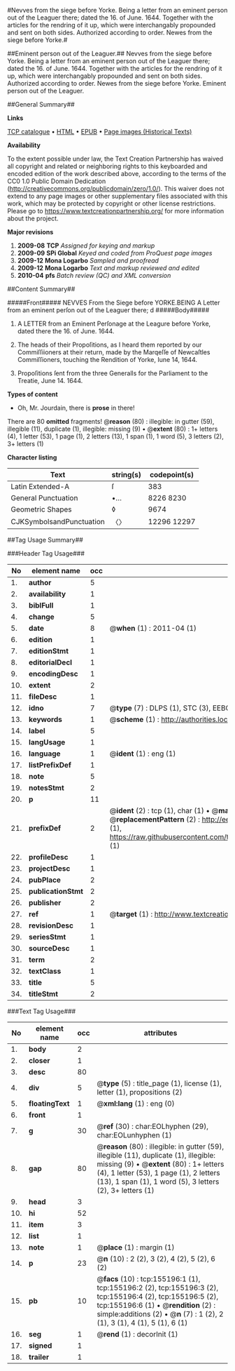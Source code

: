 #Nevves from the siege before Yorke. Being a letter from an eminent person out of the Leaguer there; dated the 16. of June. 1644. Together with the articles for the rendring of it up, which were interchangably propounded and sent on both sides. Authorized according to order. Newes from the siege before Yorke.#

##Eminent person out of the Leaguer.##
Nevves from the siege before Yorke. Being a letter from an eminent person out of the Leaguer there; dated the 16. of June. 1644. Together with the articles for the rendring of it up, which were interchangably propounded and sent on both sides. Authorized according to order.
Newes from the siege before Yorke.
Eminent person out of the Leaguer.

##General Summary##

**Links**

[TCP catalogue](http://www.ota.ox.ac.uk/tcp/)  • 
[HTML](http://tei.it.ox.ac.uk/tcp/Texts-HTML/free/A89/A89656.html)  • 
[EPUB](http://tei.it.ox.ac.uk/tcp/Texts-EPUB/free/A89/A89656.epub) • 
[Page images (Historical Texts)](https://historicaltexts.jisc.ac.uk/eebo-99871873e)

**Availability**

To the extent possible under law, the Text Creation Partnership has waived all copyright and related or neighboring rights to this keyboarded and encoded edition of the work described above, according to the terms of the CC0 1.0 Public Domain Dedication (http://creativecommons.org/publicdomain/zero/1.0/). This waiver does not extend to any page images or other supplementary files associated with this work, which may be protected by copyright or other license restrictions. Please go to https://www.textcreationpartnership.org/ for more information about the project.

**Major revisions**

1. __2009-08__ __TCP__ *Assigned for keying and markup*
1. __2009-09__ __SPi Global__ *Keyed and coded from ProQuest page images*
1. __2009-12__ __Mona Logarbo__ *Sampled and proofread*
1. __2009-12__ __Mona Logarbo__ *Text and markup reviewed and edited*
1. __2010-04__ __pfs__ *Batch review (QC) and XML conversion*

##Content Summary##

#####Front#####
NEVVES From the Siege before YORKE.BEING A Letter from an eminent perſon out of the Leaguer there; d
#####Body#####

1. A LETTER from an Eminent Perſonage at the Leagure before Yorke, dated there the 16. of June. 1644.

1. The heads of their Propoſitions, as I heard them reported by our Commiſſiioners at their return, made by the Marqeſſe of Newcaſtles Commiſſioners, touching the Rendition of Yorke, Iune 14, 1644.

1. Propoſitions ſent from the three Generalls for the Parliament to the Treatie, June 14. 1644.

**Types of content**

  * Oh, Mr. Jourdain, there is **prose** in there!

There are 80 **omitted** fragments! 
 @__reason__ (80) : illegible: in gutter (59), illegible (11), duplicate (1), illegible: missing (9)  •  @__extent__ (80) : 1+ letters (4), 1 letter (53), 1 page (1), 2 letters (13), 1 span (1), 1 word (5), 3 letters (2), 3+ letters (1)

**Character listing**


|Text|string(s)|codepoint(s)|
|---|---|---|
|Latin Extended-A|ſ|383|
|General Punctuation|•…|8226 8230|
|Geometric Shapes|◊|9674|
|CJKSymbolsandPunctuation|〈〉|12296 12297|

##Tag Usage Summary##

###Header Tag Usage###

|No|element name|occ|attributes|
|---|---|---|---|
|1.|__author__|5||
|2.|__availability__|1||
|3.|__biblFull__|1||
|4.|__change__|5||
|5.|__date__|8| @__when__ (1) : 2011-04 (1)|
|6.|__edition__|1||
|7.|__editionStmt__|1||
|8.|__editorialDecl__|1||
|9.|__encodingDesc__|1||
|10.|__extent__|2||
|11.|__fileDesc__|1||
|12.|__idno__|7| @__type__ (7) : DLPS (1), STC (3), EEBO-CITATION (1), PROQUEST (1), VID (1)|
|13.|__keywords__|1| @__scheme__ (1) : http://authorities.loc.gov/ (1)|
|14.|__label__|5||
|15.|__langUsage__|1||
|16.|__language__|1| @__ident__ (1) : eng (1)|
|17.|__listPrefixDef__|1||
|18.|__note__|5||
|19.|__notesStmt__|2||
|20.|__p__|11||
|21.|__prefixDef__|2| @__ident__ (2) : tcp (1), char (1)  •  @__matchPattern__ (2) : ([0-9\-]+):([0-9IVX]+) (1), (.+) (1)  •  @__replacementPattern__ (2) : http://eebo.chadwyck.com/downloadtiff?vid=$1&page=$2 (1), https://raw.githubusercontent.com/textcreationpartnership/Texts/master/tcpchars.xml#$1 (1)|
|22.|__profileDesc__|1||
|23.|__projectDesc__|1||
|24.|__pubPlace__|2||
|25.|__publicationStmt__|2||
|26.|__publisher__|2||
|27.|__ref__|1| @__target__ (1) : http://www.textcreationpartnership.org/docs/. (1)|
|28.|__revisionDesc__|1||
|29.|__seriesStmt__|1||
|30.|__sourceDesc__|1||
|31.|__term__|2||
|32.|__textClass__|1||
|33.|__title__|5||
|34.|__titleStmt__|2||


###Text Tag Usage###

|No|element name|occ|attributes|
|---|---|---|---|
|1.|__body__|2||
|2.|__closer__|1||
|3.|__desc__|80||
|4.|__div__|5| @__type__ (5) : title_page (1), license (1), letter (1), propositions (2)|
|5.|__floatingText__|1| @__xml:lang__ (1) : eng (0)|
|6.|__front__|1||
|7.|__g__|30| @__ref__ (30) : char:EOLhyphen (29), char:EOLunhyphen (1)|
|8.|__gap__|80| @__reason__ (80) : illegible: in gutter (59), illegible (11), duplicate (1), illegible: missing (9)  •  @__extent__ (80) : 1+ letters (4), 1 letter (53), 1 page (1), 2 letters (13), 1 span (1), 1 word (5), 3 letters (2), 3+ letters (1)|
|9.|__head__|3||
|10.|__hi__|52||
|11.|__item__|3||
|12.|__list__|1||
|13.|__note__|1| @__place__ (1) : margin (1)|
|14.|__p__|23| @__n__ (10) : 2 (2), 3 (2), 4 (2), 5 (2), 6 (2)|
|15.|__pb__|10| @__facs__ (10) : tcp:155196:1 (1), tcp:155196:2 (2), tcp:155196:3 (2), tcp:155196:4 (2), tcp:155196:5 (2), tcp:155196:6 (1)  •  @__rendition__ (2) : simple:additions (2)  •  @__n__ (7) : 1 (2), 2 (1), 3 (1), 4 (1), 5 (1), 6 (1)|
|16.|__seg__|1| @__rend__ (1) : decorInit (1)|
|17.|__signed__|1||
|18.|__trailer__|1||
